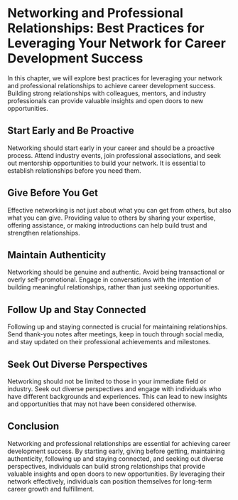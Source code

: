 Networking and Professional Relationships: Best Practices for Leveraging Your Network for Career Development Success
====================================================================================================================

In this chapter, we will explore best practices for leveraging your network and professional relationships to achieve career development success. Building strong relationships with colleagues, mentors, and industry professionals can provide valuable insights and open doors to new opportunities.

Start Early and Be Proactive
----------------------------

Networking should start early in your career and should be a proactive process. Attend industry events, join professional associations, and seek out mentorship opportunities to build your network. It is essential to establish relationships before you need them.

Give Before You Get
-------------------

Effective networking is not just about what you can get from others, but also what you can give. Providing value to others by sharing your expertise, offering assistance, or making introductions can help build trust and strengthen relationships.

Maintain Authenticity
---------------------

Networking should be genuine and authentic. Avoid being transactional or overly self-promotional. Engage in conversations with the intention of building meaningful relationships, rather than just seeking opportunities.

Follow Up and Stay Connected
----------------------------

Following up and staying connected is crucial for maintaining relationships. Send thank-you notes after meetings, keep in touch through social media, and stay updated on their professional achievements and milestones.

Seek Out Diverse Perspectives
-----------------------------

Networking should not be limited to those in your immediate field or industry. Seek out diverse perspectives and engage with individuals who have different backgrounds and experiences. This can lead to new insights and opportunities that may not have been considered otherwise.

Conclusion
----------

Networking and professional relationships are essential for achieving career development success. By starting early, giving before getting, maintaining authenticity, following up and staying connected, and seeking out diverse perspectives, individuals can build strong relationships that provide valuable insights and open doors to new opportunities. By leveraging their network effectively, individuals can position themselves for long-term career growth and fulfillment.
